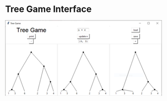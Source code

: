# Tree Game Interface

![A screenshot of the tree game interface for some example trees.](tree_game_ex.png "The Tree Game Interface")
